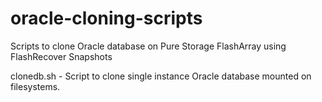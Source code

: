 # oracle-cloning-scripts
Scripts to clone Oracle database on Pure Storage FlashArray using FlashRecover Snapshots

clonedb.sh - Script to clone single instance Oracle database mounted on filesystems.  
